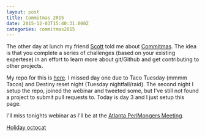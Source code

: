 ```yaml
---
layout: post
title: Commitmas 2015
date: 2015-12-03T15:40:31.000Z
categories: commitmas2015
---
```


The other day at lunch my friend [Scott](http://github.com/Sboss) told me about [Commitmas](https://github.com/commitmas/30-days-of-commitmas-2015). The idea is that you complete a series of challenges (based on your existing expertese) in an effort to learn more about git/Github and get contributing to other projects.

My repo for this is [here](http://github.com/Woody2143/commitmas-2015). I missed day one due to Taco Tuesday (mmmm Tacos) and Destiny reset night (Tuesday nightfall/raid). The second night I setup the repo, joined the webinar and tweeted some, but I've still not found a project to submit pull requests to. Today is day 3 and I just setup this page.

I'll miss tonights webinar as I'll be at the [Atlanta PerlMongers Meeting](http://atlanta.pm.org).

[Holiday octocat](https://github.com/commitmas/30-days-of-commitmas-2015/blob/master/octocat/holiday-octocat.png)
